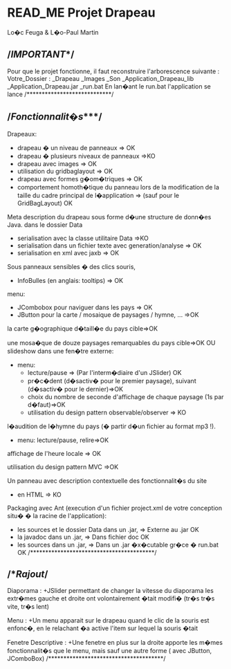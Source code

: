 # READ_ME Projet Drapeau
Lo�c Feuga & L�o-Paul Martin

## /*********IMPORTANT**********/
Pour que le projet fonctionne, il faut reconstruire l'arborescence suivante : 
	Votre_Dossier : _Drapeau
		         _Images
		         _Son
		         _Application_Drapeau_lib
		         _Application_Drapeau.jar
		         _run.bat
En lan�ant le run.bat l'application se lance 
/****************************/


## /*************Fonctionnalit�s****************/

Drapeaux:
+ drapeau � un niveau de panneaux => OK
+ drapeau � plusieurs niveaux de panneaux =>KO
+ drapeau avec images => OK
+ utilisation du gridbaglayout => OK
+ drapeau avec formes g�om�triques => OK
+ comportement homoth�tique du panneau lors de la modification de la taille du cadre principal de l�application => (sauf pour le GridBagLayout) OK 
 
Meta description du drapeau sous forme d�une structure de donn�es Java. dans le dossier Data
+ serialisation avec la classe utilitaire Data =>KO
+ serialisation dans un fichier texte avec generation/analyse => OK
+ serialisation en xml avec jaxb => OK
 
Sous panneaux sensibles � des clics souris,
+ InfoBulles (en anglais: tooltips) => OK
 
menu:
+ JCombobox pour naviguer dans les pays => OK
+ JButton pour la carte / mosaique de paysages / hymne, ... =>OK
 
la carte g�ographique d�taill�e du pays cible=>OK
 
une mosa�que de douze paysages remarquables du pays cible=>OK
OU slideshow dans une fen�tre externe:
+ menu:
  + lecture/pause =>  (Par l'interm�diaire d'un JSlider) OK
  + pr�c�dent (d�sactiv� pour le premier paysage), suivant (d�sactiv� pour le dernier)=>OK
  + choix du nombre de seconde d'affichage de chaque paysage (1s par d�faut)=>OK
  + utilisation du design pattern observable/observer => KO 
 
l�audition de l�hymne du pays (� partir d�un fichier au format mp3 !).
+ menu: lecture/pause, relire=>OK
 
affichage de l'heure locale => OK
 
utilisation du design pattern MVC =>OK
 
Un panneau avec description contextuelle des fonctionnalit�s du site
+ en HTML => KO
 
Packaging avec Ant (execution d'un fichier project.xml de votre conception situ� � la racine de l'application):
+ les sources et le dossier Data dans un .jar, => Externe au .jar OK
+ la javadoc dans un .jar, => Dans fichier doc OK
+ les sources dans un .jar, => Dans un .jar �x�cutable gr�ce � run.bat OK
/*****************************************/


## /****************Rajout***************/

Diaporama :
+JSlider permettant de changer la vitesse du diaporama les extr�mes gauche et droite ont volontairement �tait modifi� (tr�s tr�s vite, tr�s lent)

Menu : 
+Un menu apparait sur le drapeau quand le clic de la souris est enfonc�, en le relachant �a active l'item sur lequel la souris �tait 

Fenetre Descriptive :
+Une fenetre en plus sur la droite apporte les m�mes fonctionnalit�s que le menu, mais sauf une autre forme ( avec JButton, JComboBox)
/**************************************/

